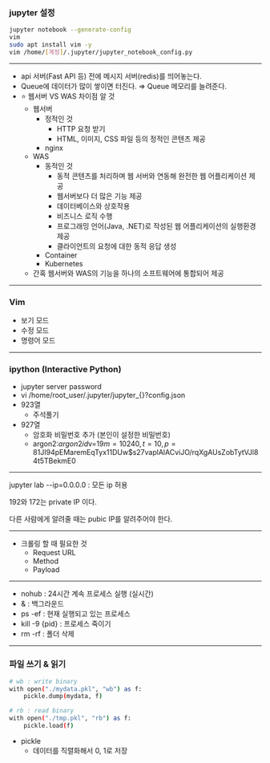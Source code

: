 ### jupyter 설정

```bash
jupyter notebook --generate-config
vim
sudo apt install vim -y
vim /home/[계정]/.jupyter/jupyter_notebook_config.py
```

---

- api 서버(Fast API 등) 전에 메시지 서버(redis)를 띄어놓는다.
- Queue에 데이터가 많이 쌓이면 터진다. ⇒ Queue 메모리를 늘려준다.
- ⭐ 웹서버 VS WAS 차이점 알 것
    - 웹서버
        - 정적인 것
            - HTTP 요청 받기
            - HTML, 이미지, CSS 파일 등의 정적인 콘텐츠 제공
        - nginx
    - WAS
        - 동적인 것
            - 동적 콘텐츠를 처리하며 웹 서버와 연동해 완전한 웹 어플리케이션 제공
            - 웹서버보다 더 많은 기능 제공
            - 데이터베이스와 상호작용
            - 비즈니스 로직 수행
            - 프로그래밍 언어(Java, .NET)로  작성된 웹 어플리케이션의 실행환경 제공
            - 클라이언트의 요청에 대한 동적 응답 생성
        - Container
        - Kubernetes
    - 간혹 웹서버와 WAS의 기능을 하나의 소프트웨어에 통합되어 제공

---

### Vim

- 보기 모드
- 수정 모드
- 명령어 모드

---

### ipython (Interactive Python)

- jupyter server password
- vi /home/root_user/.jupyter/jupyter_{}?config.json
- 923열
    - 주석풀기
- 927열
    - 암호화 비밀번호 추가 (본인이 설정한 비밀번호)
    - argon2:$argon2id$v=19$m=10240,t=10,p=8$1JI94pEMaremEqTyx11DUw$s27vaplAlACviJO/rqXgAUsZobTytVJl84t5TBekmE0

---

jupyter lab --ip=0.0.0.0 : 모든 ip 허용

192와 172는 private IP 이다.

다른 사람에게 알려줄 때는 pubic IP를 알려주어야 한다.

---

- 크롤링 할 때 필요한 것
    - Request URL
    - Method
    - Payload

---

- nohub : 24시간 계속 프로세스 실행 (실시간)
- & : 백그라운드
- ps -ef : 현재 실행되고 있는 프로세스
- kill -9 {pid} : 프로세스 죽이기
- rm -rf : 폴더 삭제

---

### 파일 쓰기 & 읽기

```bash
# wb : write binary
with open("./mydata.pkl", "wb") as f:
    pickle.dump(mydata, f)

# rb : read binary
with open("./tmp.pkl", "rb") as f:
    pickle.load(f)
```

- pickle
    - 데이터를 직렬화해서 0, 1로 저장
